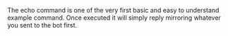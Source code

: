 The echo command is one of the very first basic and easy to understand example command. Once executed it will simply reply mirroring whatever you sent to the bot first.
